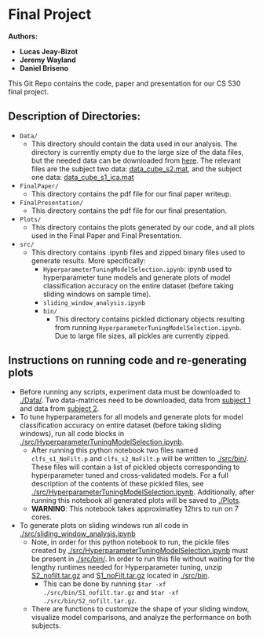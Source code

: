 # Final Project #
**Authors:**
- **Lucas Jeay-Bizot**
- **Jeremy Wayland**
- **Daniel Briseno**

This Git Repo contains the code, paper and presentation for our CS 530 final project.

## Description of Directories: ##

- `Data/`
	- This directory should contain the data used in our analysis. The directory is currently empty due to the large size of the data files, but the needed data can be downloaded from [here](https://drive.google.com/drive/folders/1RLKVqrd7dmyu7oeTLaVNLNHCbL5rcHaN). The relevant files are the subject two data: [data_cube_s2.mat](https://drive.google.com/file/d/1ZTKHc1-FN9ApRAEsPEbOTWhgtJE0gKKr/view?usp=sharing), and the subject one data: [data_cube_s1_ica.mat](https://drive.google.com/file/d/1-NG2LTa2dOwXzO1qo8yCBcuSuQwGtppz/view?usp=sharing)
- `FinalPaper/`
	- This directory contains the pdf file for our final paper writeup.
- `FinalPresentation/`
	- This directory contains the pdf file for our final presentation.
- `Plots/`
	- This directory contains the plots generated by our code, and all plots used in the Final Paper and Final Presentation.
- `src/`
	- This directory contains .ipynb files and zipped binary files used to generate results. More specifically:
		- `HyperparameterTuningModelSelection.ipynb`: ipynb used to hyperparameter tune models and generate plots of model classification accuracy on the entire dataset (before taking sliding windows on sample time).
		- `sliding_window_analysis.ipynb`
		- `bin/`
			- This directory contains pickled dictionary objects resulting from running `HyperparameterTuningModelSelection.ipynb`. Due to large file sizes, all pickles are currently zipped.

## Instructions on running code and re-generating plots ##

- Before running any scripts, experiment data must be downloaded to [./Data/](./Data/). Two data-matrices need to be downloaded, data from [subject 1](https://drive.google.com/file/d/1-NG2LTa2dOwXzO1qo8yCBcuSuQwGtppz/view?usp=sharing) and data from [subject 2](https://drive.google.com/file/d/1ZTKHc1-FN9ApRAEsPEbOTWhgtJE0gKKr/view?usp=sharing).
- To tune hyperparameters for all models and generate plots for model classification accuracy on entire dataset (before taking sliding windows), run all code blocks in [./src/HyperparameterTuningModelSelection.ipynb](./src/HyperparameterTuningModelSelection.ipynb).
	- After running this python notebook two files named `clfs_s1_NoFilt.p` and `clfs_s2_NoFilt.p` will be written to [./src/bin/](./src/bin). These files will contain a list of pickled objects corresponding to hyperparameter tuned and cross-validated models. For a full description of the contents of these pickled files, see [./src/HyperparameterTuningModelSelection.ipynb](./src/HyperparameterTuningModelSelection.ipynb). Additionally, after running this notebook all generated plots will be saved to [./Plots](./Plots).
	- **WARNING**: This notebook takes approximatley 12hrs to run on 7 cores.
- To generate plots on sliding windows run all code in [./src/sliding_window_analysis.ipynb](./src/sliding_window_analysis.ipynb)
	- Note, in order for this python notebook to run, the pickle files created by [./src/HyperparameterTuningModelSelection.ipynb](./src/HyperparameterTuningModelSelection.ipynb) must be present in [./src/bin/](./src/bin/). In order to run this file without waiting for the lengthy runtimes needed for Hyperparameter tuning, unzip [S2_nofilt.tar.gz](./src/bin/S2_nofilt.tar.gz) and [S1_noFilt.tar.gz](./src/bin/S1_noFilt.tar.gz) located in [./src/bin](./src/bin).
		- This can be done by running `$tar -xf ./src/bin/S1_nofilt.tar.gz` and `$tar -xf ./src/bin/S2_nofilt.tar.gz`.
	- There are functions to customize the shape of your sliding window, visualize model comparisons, and analyze the performance on both subjects.
